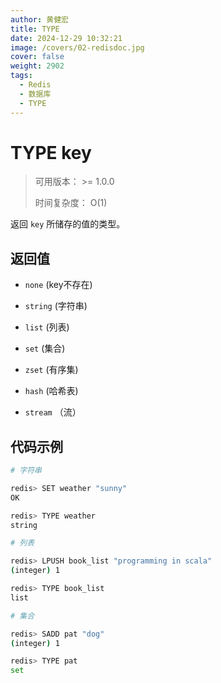 ```yaml
---
author: 黄健宏
title: TYPE
date: 2024-12-29 10:32:21
image: /covers/02-redisdoc.jpg
cover: false
weight: 2902
tags:
  - Redis
  - 数据库
  - TYPE
---
```


# TYPE key

> 可用版本： >= 1.0.0
> 
> 时间复杂度： O(1)

返回 `key` 所储存的值的类型。

## 返回值

- `none` (key不存在)
    
- `string` (字符串)
    
- `list` (列表)
    
- `set` (集合)
    
- `zset` (有序集)
    
- `hash` (哈希表)
    
- `stream` （流）
    

## 代码示例

```bash
# 字符串

redis> SET weather "sunny"
OK

redis> TYPE weather
string

# 列表

redis> LPUSH book_list "programming in scala"
(integer) 1

redis> TYPE book_list
list

# 集合

redis> SADD pat "dog"
(integer) 1

redis> TYPE pat
set
```
